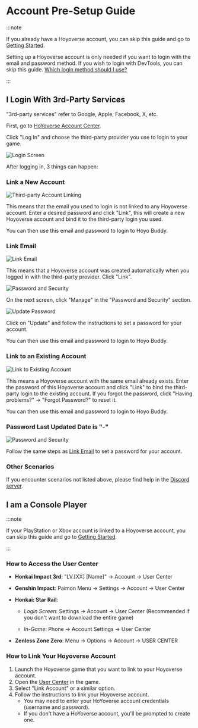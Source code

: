 # Account Pre-Setup Guide

:::note

If you already have a Hoyoverse account, you can skip this guide and go to [Getting Started](./Getting-Started.md).

Setting up a Hoyoverse account is only needed if you want to login with the email and password method. If you wish to login with DevTools, you can skip this guide. [Which login method should I use?](./FAQ.md#which-login-method-should-i-use)

:::

## I Login With 3rd-Party Services

"3rd-party services" refer to Google, Apple, Facebook, X, etc.

First, go to [HoYoverse Account Center](https://account.hoyoverse.com).

Click "Log In" and choose the third-party provider you use to login to your game.

![Login Screen](../src/assets/images/hb-account/web/account-log-in.png)

After logging in, 3 things can happen:

### Link a New Account

![Third-party Account Linking](../src/assets/images/hb-account/web/sign-up_google-link.png)

This means that the email you used to login is not linked to any Hoyoverse account. Enter a desired password and click "Link", this will create a new Hoyoverse account and bind it to the third-party login you used.

You can then use this email and password to login to Hoyo Buddy.

### Link Email

![Link Email](../src/assets/images/hb-account/web/link-email.png)

This means that a Hoyoverse account was created automatically when you logged in with the third-party provider. Click "Link".

![Password and Security](../src/assets/images/hb-account/web/password-and-security.png)

On the next screen, click "Manage" in the "Password and Security" section.

![Update Password](../src/assets/images/hb-account/web/update-password.png)

Click on "Update" and follow the instructions to set a password for your account.

You can then use this email and password to login to Hoyo Buddy.

### Link to an Existing Account

![Link to Existing Account](../src/assets/images/hb-account/web/link-existing.png)

This means a Hoyoverse account with the same email already exists. Enter the password of this Hoyoverse account and click "Link" to bind the third-party login to the existing account. If you forgot the password, click "Having problems?" -> "Forgot Password?" to reset it.

You can then use this email and password to login to Hoyo Buddy.

### Password Last Updated Date is "-"

![Password and Security](../src/assets/images/hb-account/web/password-and-security.png)

Follow the same steps as [Link Email](#link-email) to set a password for your account.

### Other Scenarios

If you encounter scenarios not listed above, please find help in the [Discord server](https://link.seria.moe/hb-dc).

## I am a Console Player

:::note

If your PlayStation or Xbox account is linked to a Hoyoverse account, you can skip this guide and go to [Getting Started](./Getting-Started.md).

:::

### How to Access the User Center

- **Honkai Impact 3rd**: "LV.[XX] [Name]" -> Account -> User Center

- **Genshin Impact**: Paimon Menu -> Settings -> Account -> User Center

- **Honkai: Star Rail**:

  - *Login Screen*: Settings -> Account -> User Center (Recommended if you don't want to download the entire game)

  - *In-Game*: Phone -> Account Settings -> User Center

- **Zenless Zone Zero**: Menu -> Options -> Account -> USER CENTER

### How to Link Your Hoyoverse Account

1. Launch the Hoyoverse game that you want to link to your Hoyoverse account.
2. Open the [User Center](#how-to-access-the-user-center) in the game.
3. Select "Link Account" or a similar option.
4. Follow the instructions to link your Hoyoverse account.
   - You may need to enter your HoYoverse account credentials (username and password).
   - If you don't have a HoYoverse account, you'll be prompted to create one.
